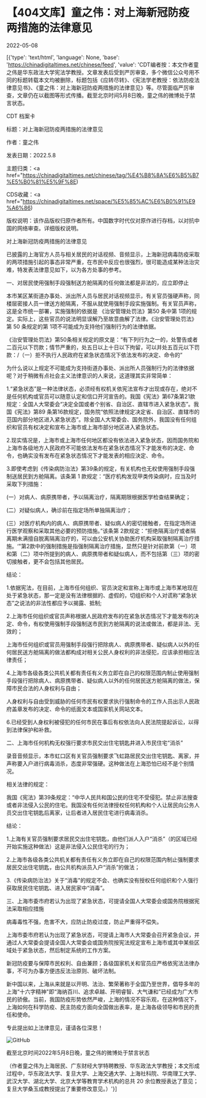 # 【404文库】童之伟：对上海新冠防疫两措施的法律意见

2022-05-08

[{'type': 'text/html', 'language': None, 'base': 'https://chinadigitaltimes.net/chinese/feed', 'value': 'CDT编者按：本文作者童之伟是华东政法大学宪法学教授。文章发表后受到严厉审查，多个微信公众号用不同的标题转载本文均被删除，标题包括《应转尽转》、《宪法学老教授：依法防疫法律意见书》、《童之伟：对上海新冠防疫两措施的法律意见》等。尽管面临严厉审查，文章仍在以截图等形式传播。截至北京时间5月8日晚，童之伟的微博处于禁言状态。



CDT 档案卡

标题：对上海新冠防疫两措施的法律意见

作者：童之伟

发表日期：2022.5.8

主题归类：<a href="https://chinadigitaltimes.net/chinese/tag/%E4%B8%8A%E6%B5%B7%E5%B0%81%E5%9F%8E)

CDS收藏：<a href="https://chinadigitaltimes.net/space/%E5%85%AC%E6%B0%91%E9%A6%86)

版权说明：该作品版权归原作者所有。中国数字时代仅对原作进行存档，以对抗中国的网络审查。详细版权说明。





对上海新冠防疫两措施的法律意见

已披露的上海官方人员与相关居民的对话视频、音频显示，上海新冠病毒防疫采取的两项措施引起的事态非常严重，在市民中反应也很强烈，很可能造成某种法治灾难，特发表法律意见如下，以为各方处事的参考。

一、对居民使用强制手段强制送方舱隔离的任何做法都是非法的，应立即停止

本市某区某街道办事处、派出所人员与居民对话视频显示，有关官员强硬声称，同楼层密接人员一律送方舱隔离，不服从就使用强制手段实施强制。有关官员声称，这是全市统一部署，实施强制的依据是 《治安管理处罚法》第50 条中第 1项的规定。实际上，这些官员的说法明显误解乃至故意曲解了法律。《治安管理处罚法》第 50 条规定的第 1项不可能成为支持他们强制行为的法律依据。

《治安管理处罚法》第50条相关规定的原文是：“有下列行为之一的，处警告或者二百元以下罚款；情节严重的，处五日以上十日以下拘留，可以并处五百元以下罚款：/（一）拒不执行人民政府在紧急状态情况下依法发布的决定、命令的”

为什么说以上规定不可能成为支持街道办事处、派出所人员强制行为的法律依据呢？对于稍微有点社会主义法律意识的人来说，这道理其实非常简单：

1.“紧急状态”是一种法律状态，必须经有权机关依宪法宣布才出现或存在，绝对不是任何机构或官员可以随意认定和信口开河宣告的。我国《宪法》第67条第21款规定：全国人大常委会“决定全国或者个别省、自治区、直辖市进入紧急状态”。我国《宪法》第89 条第16款规定，国务院“依照法律规定决定省、自治区、直辖市的范国内部分地区进入紧急状态”。除全国人大常委会、国务院外，我国没有任何组织和官员有权决定和宣布上海市或上海市部分地区进入紧急状态。

2.现实情况是，上海市或上海市任何地区都没有依法进入紧急状态，因而国务院和上海市各级地方人民政府不可能依法发布在紧急状态情况下才能发布的决定、命令，也确实没有发布在紧急状态情况下才能发表的相应決定、命令。

3.即使考虑到《传染病防治法》第39条的规定，有关机构也无权使用强制手段强制送居民到方舱隔离。该条第 1 款规定：“医疗机构发现甲类传染病时，应当及时采取下列措施：

(一）对病人、病原携带者，予以隔离治疗，隔离期限根据医学检查结果确定；

(二）对疑似病人，确诊前在指定场所单独隔离治疗；

(三）对医疗机构内的病人、病原携带者、疑似病人的密切接触者，在指定场所进行医学观察和采取其他必要的预防措施。”该条第 2款规定：“拒绝隔离治疗或者隔离期未满擅自脱离隔离治疗的，可以由公安机关协助医疗机构采取强制隔离治疗措施。‘&quot;第2款中的强制措施是指强制隔离治疗措施，显然只是针对前款第（一）项和第（二）项中所提到的病人、病原携带者和疑似病人，而不包括第（三）项的密切接触者，更不会包括其他居民。

结论：

1.依据宪法，在目前，上海市任何组织、官员決定和宣称上海市或上海市某地现在处于紧急状态，那一定是没有法律根据的、虚假的，切组织和个人对谎称“紧急状态”之说法的非法性都应予以揭露、抵制;

2.上海市任何组织或官员声称根据人民政府发布的在紧急状态情况下才能发布的决定、命令，有权使用强制手段强制送市民到方舱隔离的说法或做法，都是非法、无效的；



上海市任何组织或官员用强制手段强行把除病人、病原携带者、疑似病人以外的任何居民送方舱隔离的做法都构成对相关公民人身权利的非法侵犯，应该承担相应法律责任；



4.上海市各级各类公共机关都有责任有义务立即在自己的权限范围内制止使用强制手段强行把除病人、病原携带者、疑似病人以外的任何居民送方舱隔离的做法，保障市民合法的人身权利与自由；



人身权利与自由受到威胁的任何市民有权要求执行强制命令的工作人员出示人民政府盖章发布的决定、命令的纸面文本或国家机关网站文本。



6.已经受到人身权利被侵犯的任何市民在事后有权依法向人民法院提起诉讼，以得到法律保护和补救。

二、上海市任何机构无权强行要求市民交出住宅钥匙井进入市民住宅“消杀”

录音音频显示，本市虹口区有关官员强制要求飞虹路居民交出住宅钥匙、离家，并声称要入户进行病毒消杀，态度非常强硬。这种做法在上海恐怕已经不是个别情况。

相关法律的规定：

我国《宪法》第39条规定：“中华人民共和国公民的住宅不受侵犯。禁止非法搜查或者非法侵入公民的住宅。我国没有任何法律授权任何机构和个人让居民向公务人员交出住宅钥匙后离家，让后者进入居民住宅进行病毒消杀。

结论：

1.上海有关官员强制要求居民交出住宅钥匙，由他们派人入户“消杀”（的区域已经开始实施这种做法）这是非法侵入公民住宅的行为；

2.上海市各级各类公共机关都有责任有义务立即在自己的权限范围内制止强制要求居民交出住宅钥匙，由公共机构派员入户“消杀”的做法；

3.《传染病防治法》关于“消毒&quot;的规定不会、也确实没有授权任何组织和个人强行获取居民住宅钥匙、进入居民家中“消毒”。

三、上海市委市府若认为出现了紧急状态，可提请全国人大常委会或国务院根据宪法采取相应措施

病毒毒性不强，危害不大，应防止防疫过度，防止严重得不偿失。

上海市委市府若认为出现了紧急状态，可提请上海市人大常委会召开紧急会议，并通过人大常委会提请全国人大常委会或国务院按宪法规定宣布上海市或其中某些区域处于紧急状态，然后制定系统的工作方案。

新冠防疫要与保障市民权利、自由兼顾；各级国家机关和官员应严格依宪法法律办事，不可为办事方便违反法治原则、破坏法制。

新中国以来，上海从来就是以开明、法治、繁荣著称于全国乃至世界，倡导多年的上海“十六字精神&quot;即“海纳百川、追求卓越、开明睿智、大气谦和”已经成为广大市民的骄傲。当前，我国防疫形势依然严峻，上海的情况不容乐观，在这种情况下，上海如何在科学防疫、民主防疫方面向全国做出表率，是上海各级领导和市民的责任和使命。

专此提出如上法律意见，谨请各位深思！

![GitHub](https://chinadigitaltimes.net/chinese/files/2022/05/Screen-Shot-2022-05-08-at-1.24.58-PM.png)

截至北京时间2022年5月8日晚，童之伟的微博处于禁言状态

（作者童之伟为上海居民、广东财经大学特聘教授、华东政法大学教授；本文形成过程中，华东政法大学、复旦大学、上海交通大学、上海社科院、华南理工大学、武汉大学、湖北大学、北京大学等教育学术机构的总共 20 余位教授表达了意见；复旦大学桑玉成教授提出了重要修改意见。）'}]